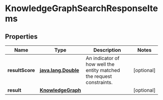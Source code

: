 

# KnowledgeGraphSearchResponseItems

## Properties

Name | Type | Description | Notes
------------ | ------------- | ------------- | -------------
**resultScore** | [**java.lang.Double**](java.lang.Double.md) | An indicator of how well the entity matched the request constraints. |  [optional]
**result** | [**KnowledgeGraph**](KnowledgeGraph.md) |  |  [optional]



